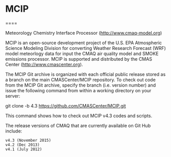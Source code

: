 # MCIP
====

Meteorology Chemistry Interface Processor (http://www.cmaq-model.org)

MCIP is an open-source development project of the U.S. EPA Atmospheric Science Modeling Division for converting Weather Research Forecast (WRF) model meteorlogy data for input the CMAQ air quality model and SMOKE emissions processor. MCIP is supported and distributed by the CMAS Center (http://www.cmascenter.org).

The MCIP Git archive is organized with each official public release stored as a branch on the main CMASCenter/MCIP repository. To check out code from the MCIP Git archive, specify the branch (i.e. version number) and issue the following command from within a working directory on your server:

git clone -b 4.3 https://github.com/CMASCenter/MCIP.git

This command shows how to check out MCIP v4.3 codes and scripts.

The release versions of CMAQ that are currently available on Git Hub include:

    v4.3 (November 2015)
    v4.2 (Dec 2013)
    v4.1 (July 2012)

